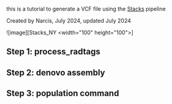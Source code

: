 this is a tutorial to generate a VCF file using the [Stacks](https://catchenlab.life.illinois.edu/stacks/manual/) pipeline

Created by Narcis, July 2024, updated July 2024 


![image][Stacks_NY <width="100" height="100">]

[Stacks_NY]: ./stacks_logo.png



## Step 1: process_radtags


## Step 2: denovo assembly



## Step 3: population command



